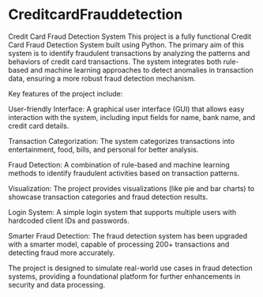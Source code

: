 # CreditcardFrauddetection
Credit Card Fraud Detection System
This project is a fully functional Credit Card Fraud Detection System built using Python. The primary aim of this system is to identify fraudulent transactions by analyzing the patterns and behaviors of credit card transactions. The system integrates both rule-based and machine learning approaches to detect anomalies in transaction data, ensuring a more robust fraud detection mechanism.

Key features of the project include:

User-friendly Interface: A graphical user interface (GUI) that allows easy interaction with the system, including input fields for name, bank name, and credit card details.

Transaction Categorization: The system categorizes transactions into entertainment, food, bills, and personal for better analysis.

Fraud Detection: A combination of rule-based and machine learning methods to identify fraudulent activities based on transaction patterns.

Visualization: The project provides visualizations (like pie and bar charts) to showcase transaction categories and fraud detection results.

Login System: A simple login system that supports multiple users with hardcoded client IDs and passwords.

Smarter Fraud Detection: The fraud detection system has been upgraded with a smarter model, capable of processing 200+ transactions and detecting fraud more accurately.

The project is designed to simulate real-world use cases in fraud detection systems, providing a foundational platform for further enhancements in security and data processing.
